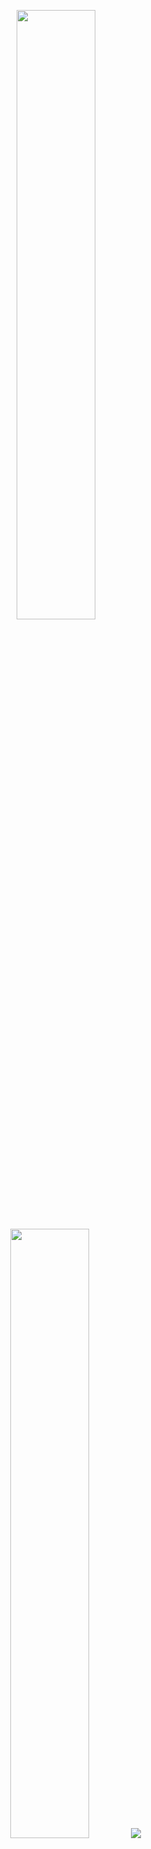 <p align="center">
  <img height="50%" width="auto" src ="https://github-readme-stats.vercel.app/api?username=AzFyXi&show_icons=true&count_private=true&theme=nightowl&hide_border=true&hide=issues,contribs&bg_color=00000000">
  <img height="50%" width="auto" src ="https://github-readme-stats.vercel.app/api/top-langs/?username=AzFyXi&layout=compact&hide_border=true&theme=nightowl&bg_color=00000000&langs_count=6&hide=jupyter%20notebook,tex,css,php&exclude_repo=Pacman-AI">
  <img src ="https://github-readme-streak-stats.herokuapp.com?user=AzFyXi&theme=nightowl&hide_border=true&background=FFFFFF00">
  <br>
</p>
